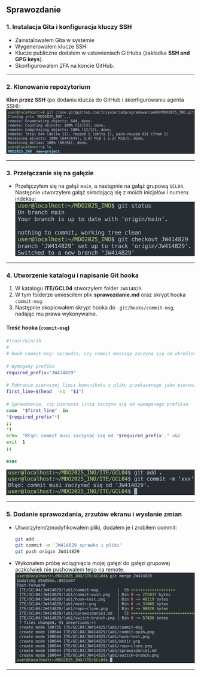 ## Sprawozdanie

### 1. Instalacja Gita i konfiguracja kluczy SSH
- Zainstalowałem Gita w systemie 
- Wygenerowałem klucze SSH:  
- Klucze publiczne dodałem w ustawieniach GitHuba (zakładka **SSH and GPG keys**).
- Skonfigurowałem 2FA na koncie GitHub.

---

### 2. Klonowanie repozytorium
**Klon przez SSH** (po dodaniu klucza do GitHub i skonfigurowaniu agenta SSH):
![Klonowanie przez SSH](./repo-clone.png)

---

### 3. Przełączanie się na gałęzie
- Przełączyłem się na gałąź `main`, a następnie na gałąź grupową `GCL04`. Następnie utworzyłem gałąź składającą się z moich inicjałów i numeru indeksu:
  ![Zmiana brancha](./switch-branch.png)

---

### 4. Utworzenie katalogu i napisanie Git hooka
1. W katalogu **ITE/GCL04** stworzyłem folder `JW414829`.
2. W tym folderze umieściłem plik **sprawozdanie.md** oraz skrypt hooka `commit-msg`.
3. Następnie skopiowałem skrypt hooka do `.git/hooks/commit-msg`, nadając mu prawa wykonywalne.

#### Treść hooka (`commit-msg`)

```bash
#!/usr/bin/sh
#
# Hook commit-msg: sprawdza, czy commit message zaczyna się od określonego prefiksu

# Wymagany prefiks
required_prefix="JW414829"

# Pobranie pierwszej linii komunikatu z pliku przekazanego jako pierwszy argument
first_line=$(head  -n1  "$1")

# Sprawdzenie, czy pierwsza linia zaczyna się od wymaganego prefiksu
case  "$first_line"  in
"$required_prefix"*)
;;
*)
echo  "Błąd: commit musi zaczynać się od '$required_prefix'." >&2
exit  1
;;

esac
```

![Test hooka](./hook-test.png)

---

### 5. Dodanie sprawozdania, zrzutów ekranu i wysłanie zmian
- Utworzyłem/zmodyfikowałem pliki, dodałem je i zrobiłem commit:
  ```bash
  git add .
  git commit -m 'JW414829 sprawko i pliki'
  git push origin JW414829
  ```
- Wykonałem próbę wciągnięcia mojej gałęzi do gałęzi grupowej aczkolwiek nie pushowalem tego na remote.
![Test merge](./merge.png)

---